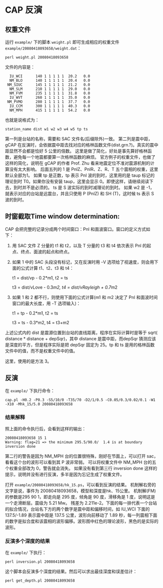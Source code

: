 # CAP 反演

## 权重文件

运行 `example/` 下的脚本 `weight.pl` 即可生成相应的权重文件 `example/20080418093658/weight.dat`：

    perl weight.pl 20080418093658

文件的内容是：

      IU_WCI      140 1 1 1 1 1  20.2   0.0
      NM_BLO      140 1 1 1 1 1  20.4   0.0
     NM_SIUC      145 1 1 1 1 1  21.2   0.0
      NM_SLM      210 1 1 1 1 1  29.0   0.0
      NM_FVM      235 1 1 1 1 1  31.8   0.0
      IU_WVT      260 1 1 1 1 1  35.0   0.0
     NM_PVMO      280 1 1 1 1 1  37.7   0.0
      IU_CCM      300 1 1 1 1 1  40.3   0.0
      NM_MPH      415 1 1 1 1 1  54.2   0.0

也就是说格式为：

    station_name dist w1 w2 w3 w4 w5 tp ts

第一列是台站的名称，需要和 SAC 文件名(后缀除外)一致。
第二列是震中距，gCAP 在反演时，会依据震中距去找对应的格林函数文件(dist.grn.?)。真实的震中距显然不会都是恰好 5 公里的倍数。
这里是做了简化，好处是事先算好格林函数，避免每一个地震都要算一次格林函数的麻烦。
官方例子的权重文件，也做了这样的简化，说明在 gCAP 的作者 Prof. Zhu 看来地震定位不准对震源机制的计算没有太大影响。
后面五列的 1 是 PnlZ、PnlR、Z、R、T 五个震相的权重，这里默认全部为1。
如果 tp 是正数，tp 表示 Pnl 波的到时，这里用的是 taup 标记的理论到时 T0。如果你没有安装 taup，这里会显示 0。即使这样，请继续阅读下去，到时并不是必须的。
ts 是 S 波实际的到时减理论的到时。
如果 w2 是 -1，就表示对应的台站是远震台，并且只使用 P (PnlZ) 和 SH (T)，这时候 ts 表示 S 波的到时。

## 时窗截取Time window determination:

CAP 会把完整的记录分成两个时间窗口：Pnl 和面波窗口。窗口的定义方式如下：

1. 用 SAC 文件 Z 分量的 t1 和 t2，以及 T 分量的 t3 和 t4 依次表示 Pnl 的起点、终点、面波的起点和终点。
2. 如果 1 中的 SAC 头段没有标记，又在反演时用 -V 选项给了视速度，则会用下面的公式计算 t1、t2、t3 和 t4：

    t1 = dist/vp - 0.2*m1, t2 = ts

    t3 = dist/vLove - 0.3*m2, t4 = dist/vRayleigh + 0.7*m2

3. 如果 1 和 2 都不行，则使用下面的公式计算(m1 和 m2 决定了 Pnl 和面波时间窗口的最大长度，用 -T 选项输入)：

    t1 = tp - 0.2*m1,  t2 = ts

    t3 = ts - 0.3*m2,  t4 = t3+m2

上述公式内的 dist 是震源位置到台站的直线距离，程序在实际计算时是等于 sqrt( distance * distance + depSqr)，其中 distance 是震中距，而depSqr 猜测应该是深度的平方，但是程序实际是把 depSqr 固定为 25。tp 和 ts 是用的格林函数文件中的值，而不是权重文件中的值。

这里，使用的是方法 3。

## 反演

在 `example/` 下执行命令：

    cap.pl -H0.2 -P0.3 -S5/10/0 -T35/70 -D2/1/0.5 -C0.05/0.3/0.02/0.1 -W1 -X10 -Mhk_15/5.0 20080418093658

### 结果解释

照上面的命令执行后，会看到这样的输出：

    20080418093658 15 1
    Warning: flag=21 => the minimum 295.5/90.0/  1.4 is at boundary
    inversion done

第二行的警告是因为 NM_MPH 台的位置很特殊，刚好在节面上，可以打开 sac，看看这个台的波形可以看到其 P 波非常弱。
可以将权重文件中 NM_MPH 台的五个权重全部改为 0，警告就会消失。
如果没有看到第三行 inversion done 这样的提示，说明并没有进行反演，多半是因为忘记生成了权重文件。

打开 `example/20080418093658/hk_15.ps`，可以看到反演的结果。
机制解右旁的文字是说，事件为 20080418093658，模型和深度是hk、15公里。
机制解(FM)的参数是295 90 1，即走向是 295 度，倾角是 90 度，滑移角是 1 度，说明这是一个走滑断层。震级为 5.21 Mw。
残差为 2.211e-2。下面的每一排代表一个台站的拟合情况，台站名下方的两个数字是震中距和偏移时间，如 IU_WCI 下面的 137.5/-1.89 表示震中距是 137.5 公里，波形向前移动了 1.89 秒，每一列震相下面的数字是拟合度和该震相的波形偏移。波形图中红色的理论波形，黑色的是实际的波形。

### 反演多个深度的结果

在 `example/` 下执行：

    perl inversion.pl 20080418093658

这个脚本会反演多个深度的结果。然后可以求出最佳深度和误差估计：

    perl get_depth.pl 20080418093658
